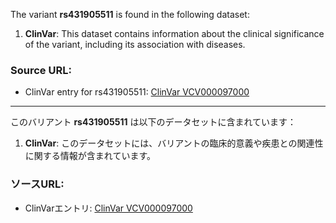 The variant **rs431905511** is found in the following dataset:

1. **ClinVar**: This dataset contains information about the clinical significance of the variant, including its association with diseases.

### Source URL:
- ClinVar entry for rs431905511: [ClinVar VCV000097000](https://www.ncbi.nlm.nih.gov/clinvar/variation/97000)

---

このバリアント **rs431905511** は以下のデータセットに含まれています：

1. **ClinVar**: このデータセットには、バリアントの臨床的意義や疾患との関連性に関する情報が含まれています。

### ソースURL:
- ClinVarエントリ: [ClinVar VCV000097000](https://www.ncbi.nlm.nih.gov/clinvar/variation/97000)